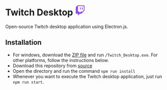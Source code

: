 # Twitch Desktop <img src="./icon.png" width="32px">
Open-source Twitch desktop application using Electron.js.

## Installation
* For windows, download the <a href="https://github.com/devrusty/TwitchDesktop/releases/download/Latest/Twitch_Desktop-win32-x64.zip">ZIP file</a> and run `/Twitch_Desktop.exe`.
For other platforms, follow the instructions below.
* Download this repository from <a href="https://github.com/devrusty/TwitchDesktop/archive/refs/tags/Latest.zip">source</a>
* Open the directory and run the command `npm run install`
* Whenever you want to execute the Twitch desktop application, just run `npm run start`.